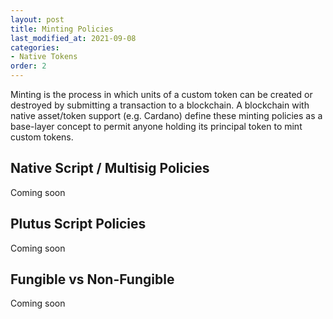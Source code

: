 ```yaml
---
layout: post
title: Minting Policies
last_modified_at: 2021-09-08
categories:
- Native Tokens
order: 2
---
```


Minting is the process in which units of a custom token can be created or destroyed by submitting a transaction to a blockchain. A blockchain with native asset/token support (e.g. Cardano) define these minting policies as a base-layer concept to permit anyone holding its principal token to mint custom tokens.

## Native Script / Multisig Policies
Coming soon

## Plutus Script Policies
Coming soon

## Fungible vs Non-Fungible 
Coming soon
